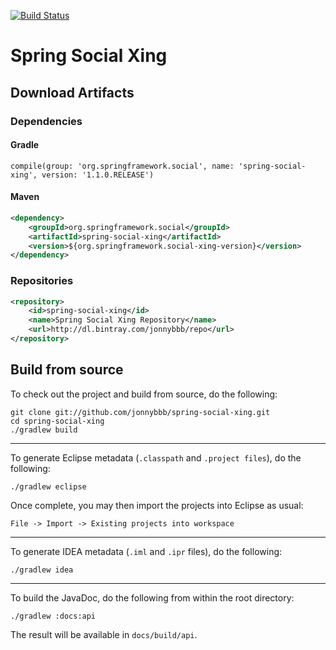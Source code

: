 [![Build Status](https://travis-ci.org/jonnybbb/spring-social-xing.svg?branch=master)](https://travis-ci.org/jonnybbb/spring-social-xing)

# Spring Social Xing

## Download Artifacts


### Dependencies

#### Gradle

    compile(group: 'org.springframework.social', name: 'spring-social-xing', version: '1.1.0.RELEASE')


#### Maven

```xml
<dependency>
    <groupId>org.springframework.social</groupId>
    <artifactId>spring-social-xing</artifactId>
    <version>${org.springframework.social-xing-version}</version>
</dependency>

```


### Repositories

```xml
<repository>
    <id>spring-social-xing</id>
    <name>Spring Social Xing Repository</name>
    <url>http://dl.bintray.com/jonnybbb/repo</url>
</repository>   

```

## Build from source


To check out the project and build from source, do the following:

    git clone git://github.com/jonnybbb/spring-social-xing.git
    cd spring-social-xing
    ./gradlew build


-------------------------------------------------------------------------------
To generate Eclipse metadata (`.classpath` and `.project files`), do the following:

    ./gradlew eclipse

Once complete, you may then import the projects into Eclipse as usual:

    File -> Import -> Existing projects into workspace

-------------------------------------------------------------------------------
To generate IDEA metadata (`.iml` and `.ipr` files), do the following:

    ./gradlew idea

-------------------------------------------------------------------------------
To build the JavaDoc, do the following from within the root directory:

    ./gradlew :docs:api

The result will be available in `docs/build/api`.

